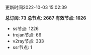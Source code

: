 更新时间2022-10-03 15:02:39

**总订阅: 73**
**总节点: 2687**
**有效节点: 1626**
- ss节点: 1226
- trojan节点: 66
- v2ray节点: 333
- ssr节点: 1
